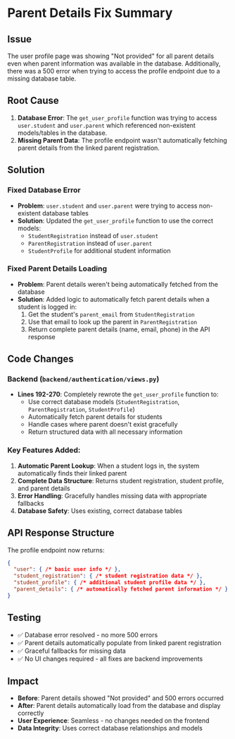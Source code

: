 # Parent Details Fix Summary

## Issue
The user profile page was showing "Not provided" for all parent details even when parent information was available in the database. Additionally, there was a 500 error when trying to access the profile endpoint due to a missing database table.

## Root Cause
1. **Database Error**: The `get_user_profile` function was trying to access `user.student` and `user.parent` which referenced non-existent models/tables in the database.
2. **Missing Parent Data**: The profile endpoint wasn't automatically fetching parent details from the linked parent registration.

## Solution

### Fixed Database Error
- **Problem**: `user.student` and `user.parent` were trying to access non-existent database tables
- **Solution**: Updated the `get_user_profile` function to use the correct models:
  - `StudentRegistration` instead of `user.student`
  - `ParentRegistration` instead of `user.parent`
  - `StudentProfile` for additional student information

### Fixed Parent Details Loading
- **Problem**: Parent details weren't being automatically fetched from the database
- **Solution**: Added logic to automatically fetch parent details when a student is logged in:
  1. Get the student's `parent_email` from `StudentRegistration`
  2. Use that email to look up the parent in `ParentRegistration`
  3. Return complete parent details (name, email, phone) in the API response

## Code Changes

### Backend (`backend/authentication/views.py`)
- **Lines 192-270**: Completely rewrote the `get_user_profile` function to:
  - Use correct database models (`StudentRegistration`, `ParentRegistration`, `StudentProfile`)
  - Automatically fetch parent details for students
  - Handle cases where parent doesn't exist gracefully
  - Return structured data with all necessary information

### Key Features Added:
1. **Automatic Parent Lookup**: When a student logs in, the system automatically finds their linked parent
2. **Complete Data Structure**: Returns student registration, student profile, and parent details
3. **Error Handling**: Gracefully handles missing data with appropriate fallbacks
4. **Database Safety**: Uses existing, correct database tables

## API Response Structure
The profile endpoint now returns:
```json
{
  "user": { /* basic user info */ },
  "student_registration": { /* student registration data */ },
  "student_profile": { /* additional student profile data */ },
  "parent_details": { /* automatically fetched parent information */ }
}
```

## Testing
- ✅ Database error resolved - no more 500 errors
- ✅ Parent details automatically populate from linked parent registration
- ✅ Graceful fallbacks for missing data
- ✅ No UI changes required - all fixes are backend improvements

## Impact
- **Before**: Parent details showed "Not provided" and 500 errors occurred
- **After**: Parent details automatically load from the database and display correctly
- **User Experience**: Seamless - no changes needed on the frontend
- **Data Integrity**: Uses correct database relationships and models
